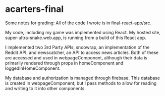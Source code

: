 # acarters-final

Some notes for grading:
All of the code I wrote is in final-react-app/src.

My code, including my game was implemented using React. My hosted site, super-ultra-snake.web.app, is running from a build of this React app.

I implemented two 3rd Party APIs, snoowrap, an implementation of the Reddit API, and newscatcher, an API to access news articles. 
Both of these are accessed and used in webpageComponent, although their data is primarily rendered through props in homeComponent and loggedInHomeComponent.

My database and authorization is managed through firebase. This database is created in webpageComponent, 
but I pass methods to allow for reading and writing to it into other components.
